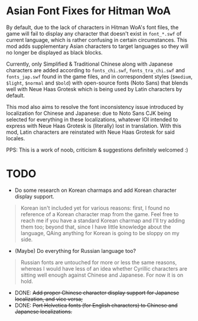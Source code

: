 # Asian Font Fixes for Hitman WoA

By default, due to the lack of characters in Hitman WoA's font files, the game will fail to display any character that doesn't exist in `font_*.swf` of current language, which is rather confusing in certain circumstances. This mod adds supplementary Asian characters to target languages so they will no longer be displayed as black blocks.

Currently, only Simplified & Traditional Chinese along with Japanese characters are added according to `fonts_chi.swf`, `fonts_tra_chi.swf` and `fonts_jap.swf` found in the game files, and in correspondent styles (`$medium`, `$light`, `$normal` and `$bold`) with open-source fonts (Noto Sans) that blends well with Neue Haas Grotesk which is being used by Latin characters by default.

This mod also aims to resolve the font inconsistency issue introduced by localization for Chinese and Japanese: due to Noto Sans CJK being selected for everything in these localizations, whatever IOI intended to express with Neue Haas Grotesk is (literally) lost in translation. With this mod, Latin characters are reinstated with Neue Haas Grotesk for said locales.

PPS: This is a work of noob, criticism & suggestions definitely welcomed :)

# TODO

-   Do some research on Korean charmaps and add Korean character display support.

> Korean isn't included yet for various reasons: first, I found no reference of a Korean character map from the game. Feel free to reach me if you have a standard Korean charmap and I'll try adding them too; beyond that, since I have little knowledge about the language, QAing anything for Korean is going to be sloppy on my side.

-   (Maybe) Do everything for Russian language too?

> Russian fonts are untouched for more or less the same reasons, whereas I would have less of an idea whether Cyrillic characters are sitting well enough against Chinese and Japanese. For now it is on hold.

-   DONE: ~~Add proper Chinese character display support for Japanese localization, and vice versa;~~
-   DONE: ~~Port Helvetica fonts (for English characters) to Chinese and Japanese localizations.~~
